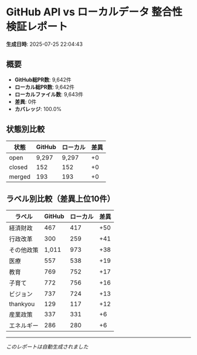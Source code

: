 # GitHub API vs ローカルデータ 整合性検証レポート

**生成日時**: 2025-07-25 22:04:43

## 概要

- **GitHub総PR数**: 9,642件
- **ローカル総PR数**: 9,642件
- **ローカルファイル数**: 9,643件
- **差異**: 0件
- **カバレッジ**: 100.0%

## 状態別比較

| 状態 | GitHub | ローカル | 差異 |
|------|--------|----------|------|
| open | 9,297 | 9,297 | +0 |
| closed | 152 | 152 | +0 |
| merged | 193 | 193 | +0 |

## ラベル別比較（差異上位10件）

| ラベル | GitHub | ローカル | 差異 |
|--------|--------|----------|------|
| 経済財政 | 467 | 417 | +50 |
| 行政改革 | 300 | 259 | +41 |
| その他政策 | 1,011 | 973 | +38 |
| 医療 | 557 | 538 | +19 |
| 教育 | 769 | 752 | +17 |
| 子育て | 772 | 756 | +16 |
| ビジョン | 737 | 724 | +13 |
| thankyou | 129 | 117 | +12 |
| 産業政策 | 337 | 331 | +6 |
| エネルギー | 286 | 280 | +6 |

---
*このレポートは自動生成されました*